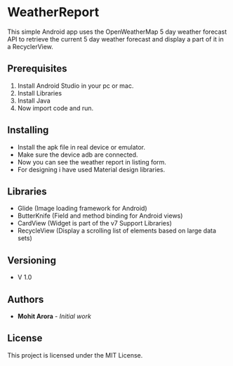 # WeatherReport
This simple Android app uses the OpenWeatherMap 5 day weather forecast API to retrieve the current 5 day weather forecast and display a part of it in a RecyclerView.
## Prerequisites

1. Install Android Studio in your pc or mac.
2. Install Libraries
3. Install Java
4. Now import code and run.

## Installing

- Install the apk file in real device or emulator.
- Make sure the device adb are connected.
- Now you can see the weather report in listing form.
- For designing i have used Material design libraries.

## Libraries
- Glide (Image loading framework for Android)
- ButterKnife (Field and method binding for Android views)
- CardView (Widget is part of the v7 Support Libraries) 
- RecycleView (Display a scrolling list of elements based on large data sets)

## Versioning

- V 1.0 

## Authors

* **Mohit Arora** - *Initial work*

## License

This project is licensed under the MIT License.
